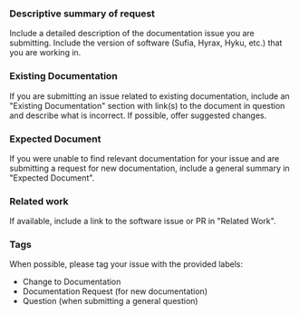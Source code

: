 ### Descriptive summary of request

Include a detailed description of the documentation issue you are submitting. Include
the version of software (Sufia, Hyrax, Hyku, etc.) that you are working in.

### Existing Documentation

If you are submitting an issue related to existing documentation, include an "Existing Documentation" section
with link(s) to the document in question and describe what is incorrect. If possible, offer suggested
changes.

### Expected Document

If you were unable to find relevant documentation for your issue and are submitting a request for new documentation,
include a general summary in "Expected Document".

### Related work

If available, include a link to the software issue or PR in "Related Work".

### Tags

When possible, please tag your issue with the provided labels:

- Change to Documentation
- Documentation Request (for new documentation)
- Question (when submitting a general question)
